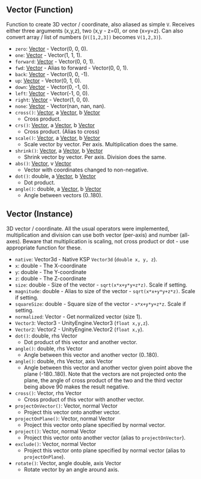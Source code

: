 ## Vector (Function)

Function to create 3D vector / coordinate, also aliased as simple `V`. Receives either three arguments (x,y,z), two (x,y - z=0), or one (x=y=z). Can also convert array / list of numbers (`V([1,2,3])` becomes `V(1,2,3)`).

- `zero`: [Vector](Vector.md) - Vector(0, 0, 0).
- `one`: [Vector](Vector.md) - Vector(1, 1, 1).
- `forward`: [Vector](Vector.md) - Vector(0, 0, 1).
- `fwd`: [Vector](Vector.md) - Alias to forward - Vector(0, 0, 1).
- `back`: [Vector](Vector.md) - Vector(0, 0, -1).
- `up`: [Vector](Vector.md) - Vector(0, 1, 0).
- `down`: [Vector](Vector.md) - Vector(0, -1, 0).
- `left`: [Vector](Vector.md) - Vector(-1, 0, 0).
- `right`: [Vector](Vector.md) - Vector(1, 0, 0).
- `none`: [Vector](Vector.md) - Vector(nan, nan, nan).
- `cross()`: [Vector](Vector.md), a [Vector](Vector.md), b [Vector](Vector.md)
  - Cross product.
- `crs()`: [Vector](Vector.md), a [Vector](Vector.md), b [Vector](Vector.md)
  - Cross product. (Alias to cross)
- `scale()`: [Vector](Vector.md), a [Vector](Vector.md), b [Vector](Vector.md)
  - Scale vector by vector. Per axis. Multiplication does the same.
- `shrink()`: [Vector](Vector.md), a [Vector](Vector.md), b [Vector](Vector.md)
  - Shrink vector by vector. Per axis. Division does the same.
- `abs()`: [Vector](Vector.md), v [Vector](Vector.md)
  - Vector with coordinates changed to non-negative.
- `dot()`: double, a [Vector](Vector.md), b [Vector](Vector.md)
  - Dot product.
- `angle()`: double, a [Vector](Vector.md), b [Vector](Vector.md)
  - Angle between vectors (0..180).

## Vector (Instance)

3D vector / coordinate. All the usual operators were implemented,
multiplication and division can use both vector (per-axis) and number (all-axes).
Beware that multiplication is scaling, not cross product or dot - use appropriate function for these.

- `native`: Vector3d - Native KSP `Vector3d` (`double x, y, z`).
- `x`: double - The X-coordinate
- `y`: double - The Y-coordinate
- `z`: double - The Z-coordinate
- `size`: double - Size of the vector - `sqrt(x*x+y*y+z*z)`. Scale if setting.
- `magnitude`: double - Alias to size of the vector - `sqrt(x*x+y*y+z*z)`. Scale if setting.
- `squareSize`: double - Square size of the vector - `x*x+y*y+z*z`. Scale if setting.
- `normalized`: Vector - Get normalized vector (size 1).
- `Vector3`: Vector3 - UnityEngine.Vector3 (`float x,y,z`).
- `Vector2`: Vector2 - UnityEngine.Vector2 (`float x,y`).
- `dot()`: double, rhs Vector
  - Dot product of this vector and another vector.
- `angle()`: double, rhs Vector
  - Angle between this vector and another vector (0..180).
- `angle()`: double, rhs Vector, axis Vector
  - Angle between this vector and another vector given point above the plane (-180..180). Note that the vectors are not projected onto the plane, the angle of cross product of the two and the third vector being above 90 makes the result negative.
- `cross()`: Vector, rhs Vector
  - Cross product of this vector with another vector.
- `projectOnVector()`: Vector, normal Vector
  - Project this vector onto another vector.
- `projectOnPlane()`: Vector, normal Vector
  - Project this vector onto plane specified by normal vector.
- `project()`: Vector, normal Vector
  - Project this vector onto another vector (alias to `projectOnVector`).
- `exclude()`: Vector, normal Vector
  - Project this vector onto plane specified by normal vector (alias to `projectOnPlane`).
- `rotate()`: Vector, angle double, axis Vector
  - Rotate vector by an angle around axis.
